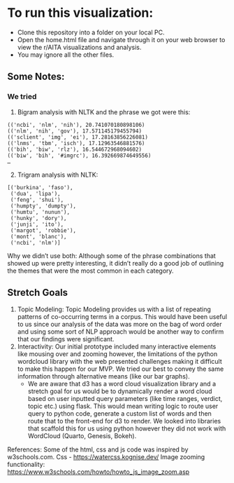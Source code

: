 # To run this visualization:
- Clone this repository into a folder on your local PC.
- Open the home.html file and navigate through it on your web browser to view the r/AITA visualizations and analysis.
- You may ignore all the other files.

## Some Notes:
### We tried
1. Bigram analysis with NLTK and the phrase we got were this:
```
(('ncbi', 'nlm', 'nih'), 20.741070180898106)
(('nlm', 'nih', 'gov'), 17.571145179455794)
(('sclient', 'img', 'ei'), 17.28163856226081)
(('lnms', 'tbm', 'isch'), 17.12963546881576)
(('bih', 'biw', 'rlz'), 16.544672968094602)
(('biw', 'bih', '#imgrc'), 16.392669874649556)
…
```
2. Trigram analysis with NLTK:
```
[('burkina', 'faso'),
 ('dua', 'lipa'),
 ('feng', 'shui'),
 ('humpty', 'dumpty'),
 ('humtu', 'nunun'),
 ('hunky', 'dory'),
 ('junji', 'ito'),
 ('margot', 'robbie'),
 ('mont', 'blanc'),
 ('ncbi', 'nlm')]
```
Why we didn’t use both:  Although some of the phrase combinations that showed up were pretty interesting, it didn’t really do a good job of outlining the themes that were the most common in each category.

## Stretch Goals
1. Topic Modeling: Topic Modeling provides us with a list of repeating patterns of co-occurring terms in a corpus. This would have been useful to us since our analysis of the data was more on the bag of word order and using some sort of NLP approach would be another way to confirm that our findings were significant. 
2. Interactivity: Our initial prototype included many interactive elements like mousing over and zooming however, the limitations of the python wordcloud library with the web presented challenges making it difficult to make this happen for our MVP. We tried our best to convey the same information through alternative means (like our bar graphs). 
    - We are aware that d3 has a word cloud visualization library and a stretch goal for us would be to dynamically render a word cloud based on user inputted query parameters (like time ranges, verdict, topic etc.) using flask. This would mean writing logic to route user query to python code, generate a custom list of words and then route that to the front-end for d3 to render. We looked into libraries that scaffold this for us using python however they did not work with WordCloud (Quarto, Genesis, Bokeh).

References:
Some of the html, css and js code was inspired by w3schools.com.
Css - https://watercss.kognise.dev/
Image zooming functionality: https://www.w3schools.com/howto/howto_js_image_zoom.asp
